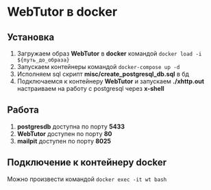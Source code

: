 # WebTutor в docker

## Установка

1. Загружаем образ **WebTutor** в **docker** командой `docker load -i ${путь_до_образа}`
2. Запускаем контейнеры командой `docker-compose up -d`
3. Исполняем sql скрипт **misc/create_postgresql_db.sql** в бд
4. Подключаемся к контейнеру **WebTutor** и запускаем __./xhttp.out__ настраиваем на работу с postgresql через **x-shell**

## Работа

1. **postgresdb** доступна по порту __5433__
2. **WebTutor** доступен по порту __80__
3. **mailpit** доступен по порту __8025__

## Подключение к контейнеру docker

Можно произвести командой `docker exec -it wt bash`

